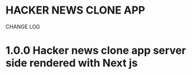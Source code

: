 # HACKER NEWS CLONE APP

CHANGE LOG

# 1.0.0 Hacker news clone app server side rendered with Next js